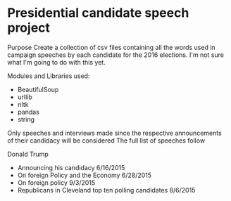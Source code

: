 # Presidential candidate speech project

Purpose
Create a collection of csv files containing all the words used in campaign speeches by each candidate for the 2016 elections. I'm not sure what I'm going to do with this yet. 

 Modules and Libraries used:
 - BeautifulSoup
 - urllib
 - nltk
 - pandas
 - string
 
 

Only speeches and interviews made since the respective announcements of their candidacy will be considered
The full list of speeches follow

Donald Trump
- Announcing his candidacy 6/16/2015
- On foreign Policy and the Economy 6/28/2015
- On foreign policy 9/3/2015
- Republicans in Cleveland top ten polling candidates 8/6/2015

